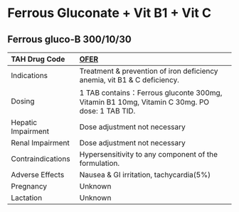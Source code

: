 # Ferrous Gluconate + Vit B1 + Vit C

## Ferrous gluco-B 300/10/30

| TAH Drug Code      | [OFER](https://www.tahsda.org.tw/drugs/hissearch.php?drug_code=OFER)                        |
|:-------------------|:--------------------------------------------------------------------------------------------|
| Indications        | Treatment & prevention of iron deficiency anemia, vit B1 & C deficiency.                    |
| Dosing             | 1 TAB contains：Ferrous gluconte 300mg, Vitamin B1 10mg, Vitamin C 30mg. PO dose: 1 TAB TID. |
| Hepatic Impairment | Dose adjustment not necessary                                                               |
| Renal Impairment   | Dose adjustment not necessary                                                               |
| Contraindications  | Hypersensitivity to any component of the formulation.                                       |
| Adverse Effects    | Nausea & GI irritation, tachycardia(5%)                                                     |
| Pregnancy          | Unknown                                                                                     |
| Lactation          | Unknown                                                                                     |

